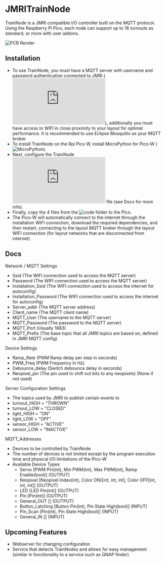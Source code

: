 # JMRITrainNode
TrainNode is a JMRI compatible I/O controller built on the MQTT protocol. Using the Raspberry Pi Pico, each node can support up to 16 turnouts as standard, or more with user addons.

![PCB Render](https://github.com/rewind2b4/JMRITrainNode/blob/master/PCB/MQTTDecoderExpansionBoard.png?raw=true)

## Installation
- To use TrainNode, you must have a MQTT server with username and password authentication connected to JMRI (![JMRI + MQTT](https://www.jmri.org/help/en/html/hardware/mqtt/index.shtml)), additionally you must have access to WIFI in close proximity to your layout for optimal performance. It is recommended to use Eclipse Mosquitto as your MQTT broker.
- To install TrainNode on the Rpi Pico W, install MicroPython for Pico-W (![MicroPython](https://micropython.org/download/RPI_PICO_W/)).
- Next, configure the TrainNode ![config.py](https://github.com/rewind2b4/JMRITrainNode/tree/master/Code/config.py) file (see Docs for more info). 
- Finally, copy the 4 files from the ![code](https://github.com/rewind2b4/JMRITrainNode/tree/master/Code) folder to the Pico.
- The Pico-W will automatically connect to the internet through the installation WIFI connection, download the required dependencies, and then restart, connecting to the layout MQTT broker through the layout WIFI connection (for layout networks that are disconnected from internet).

## Docs
Network / MQTT Settings
- Ssid (The WIFI connection used to access the MQTT server)
- Password (The WIFI connection used to access the MQTT server)
- Installation_Ssid (The WIFI connection used to access the internet for autoconfig)
- Installation_Password (The WIFI connection used to access the internet for autoconfig)
- Server_addr (The MQTT server address)
- Client_name (The MQTT client name)
- MQTT_User (The username to the MQTT server)
- MQTT_Password (The password to the MQTT server)
- MQTT_Port (Usually 1883)
- MQTT_Prefix (The base topic that all JMRI topics are based on, defined in JMRI MQTT config)

Device Settings
- Ramp_Rate (PWM Ramp delay per step in seconds)
- PWM_Freq (PWM Frequency in Hz)
- Debounce_delay (Switch debounce delay in seconds)
- Neopixel_pin (The pin used to shift out bits to any neopixels) (None if not used)

Server Configuration Settings
- The topics used by JMRI to publish certain events to 
- turnout_HIGH = "THROWN"
- turnout_LOW = "CLOSED"
- light_HIGH = "ON"
- light_LOW = "OFF"
- sensor_HIGH = "ACTIVE"
- sensor_LOW = "INACTIVE"

MQTT_Addresses
- Devices to be controlled by TrainNode
- The number of devices is not limited except by the program execution time and physical I/O limitations of the Pico-W
- Available Device Types
   - Servo [PWM Pin(int), Min PWM(int), Max PWM(int), Ramp Enable(bool)] (OUTPUT)
   - Neopixel [Neopixel Index(int), Color ON([int, int, int], Color OFF[int, int, int]] (OUTPUT)
   - LED [LED Pin(int)] (OUTPUT)
   - Pin [Pin(int)] (OUTPUT)
   - General_OUT [] (OUTPUT)
   - Button_Latching [Button Pin(int), Pin State High(bool)] (INPUT)
   - Pin_Scan [Pin(int), Pin State High(bool)] (INPUT)
   - General_IN [] (INPUT)

## Upcoming Features
- Webserver for changing configuration
- Service that detects TrainNodes and allows for easy management (similar in functionality to a service such as QNAP finder)
